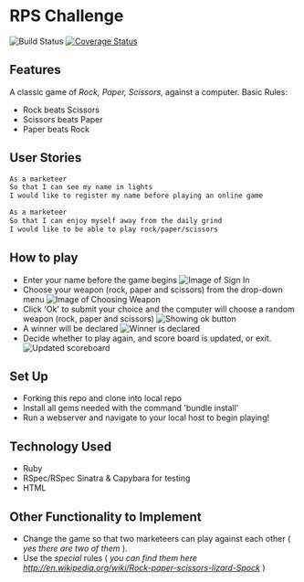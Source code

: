 # RPS Challenge
![Build Status](https://travis-ci.org/tamarlehmann/rps-challenge.svg?branch=master)
[![Coverage Status](https://coveralls.io/repos/github/tamarlehmann/rps-challenge/badge.svg?branch=master)](https://coveralls.io/github/tamarlehmann/rps-challenge?branch=master)

Features
-------
A classic game of _Rock, Paper, Scissors_, against a computer.
Basic Rules:
- Rock beats Scissors
- Scissors beats Paper
- Paper beats Rock

User Stories
----
```sh
As a marketeer
So that I can see my name in lights
I would like to register my name before playing an online game

As a marketeer
So that I can enjoy myself away from the daily grind
I would like to be able to play rock/paper/scissors
```

How to play
----
- Enter your name before the game begins
![Image of Sign In](https://www.dropbox.com/s/1rs9b8aulws7tvq/Sign_in.png?dl=0)
- Choose your weapon (rock, paper and scissors) from the drop-down menu
![Image of Choosing Weapon](https://www.dropbox.com/s/ms227wwv1l4mt8w/Choosing_weapon.png?dl=0)
- Click 'Ok' to submit your choice and the computer will choose a random weapon (rock, paper and scissors)
![Showing ok button](https://www.dropbox.com/s/x97kkvmt2jqguqt/Showing_ok.png?dl=0)
- A winner will be declared
![Winner is declared](https://www.dropbox.com/s/m5cpi11p77r97y9/Winner_declared.png?dl=0)
- Decide whether to play again, and score board is updated, or exit.
![Updated scoreboard](https://www.dropbox.com/s/qvrvfqwkehashkw/Updated%20Scoreboard.png?dl=0)

Set Up
----
* Forking this repo and clone into local repo
* Install all gems needed with the command 'bundle install'
* Run a webserver and navigate to your local host to begin playing!

Technology Used
----
- Ruby
- RSpec/RSpec Sinatra & Capybara for testing
- HTML

Other Functionality to Implement
----
- Change the game so that two marketeers can play against each other ( _yes there are two of them_ ).
- Use the _special_ rules ( _you can find them here http://en.wikipedia.org/wiki/Rock-paper-scissors-lizard-Spock_ )
